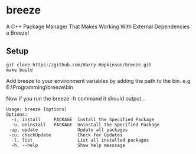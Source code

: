 # breeze

A C++ Package Manager That Makes Working With External Dependencies a Breeze!

## Setup

```shell
git clone https://github.com/Harry-Hopkinson/breeze.git
make build
```

Add breeze to your environment variables by adding the path to the bin.
e.g E:\Programming\breeze\bin

Now if you run the breeze -h command it should output...

```
Usage: breeze [options]
Options:
  -i, install     PACKAGE  Install the Specified Package
  -u, uninstall   PACKAGE  Uninstall the Specified Package
 -up, update               Update all packages
 -cu, checkUpdate          Check for Updates
  -l, list                 List all installed packages
  -h, --help               Show help messsage
```
